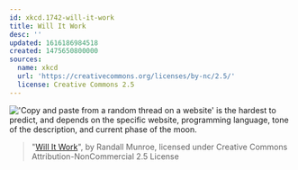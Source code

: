 ```yaml
---
id: xkcd.1742-will-it-work
title: Will It Work
desc: ''
updated: 1616186984518
created: 1475650800000
sources:
  name: xkcd
  url: 'https://creativecommons.org/licenses/by-nc/2.5/'
  license: Creative Commons 2.5
---
```

!['Copy and paste from a random thread on a website' is the hardest to predict, and depends on the specific website, programming language, tone of the description, and current phase of the moon.](https://imgs.xkcd.com/comics/will_it_work.png)
> "[Will It Work](https://xkcd.com/1742/)", by Randall Munroe, licensed under Creative Commons Attribution-NonCommercial 2.5 License
